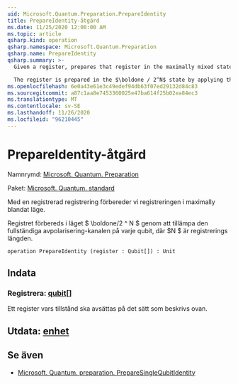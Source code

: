 ```yaml
---
uid: Microsoft.Quantum.Preparation.PrepareIdentity
title: PrepareIdentity-åtgärd
ms.date: 11/25/2020 12:00:00 AM
ms.topic: article
qsharp.kind: operation
qsharp.namespace: Microsoft.Quantum.Preparation
qsharp.name: PrepareIdentity
qsharp.summary: >-
  Given a register, prepares that register in the maximally mixed state.

  The register is prepared in the $\boldone / 2^N$ state by applying the complete depolarizing channel to each qubit, where $N$ is the length of the register.
ms.openlocfilehash: 6e0a43e61e3c49edef94db63f07ed29132d84c83
ms.sourcegitcommit: a87c1aa8e7453360025e47ba614f25b02ea84ec3
ms.translationtype: MT
ms.contentlocale: sv-SE
ms.lasthandoff: 11/26/2020
ms.locfileid: "96210445"
---
```

# <a name="prepareidentity-operation"></a>PrepareIdentity-åtgärd

Namnrymd: [Microsoft. Quantum. Preparation](xref:Microsoft.Quantum.Preparation)

Paket: [Microsoft. Quantum. standard](https://nuget.org/packages/Microsoft.Quantum.Standard)


Med en registrerad registrering förbereder vi registreringen i maximally blandat läge.

Registret förbereds i läget $ \boldone/2 ^ N $ genom att tillämpa den fullständiga avpolarisering-kanalen på varje qubit, där $N $ är registrerings längden.

```qsharp
operation PrepareIdentity (register : Qubit[]) : Unit
```


## <a name="input"></a>Indata

### <a name="register--qubit"></a>Registrera: [qubit](xref:microsoft.quantum.lang-ref.qubit)[]

Ett register vars tillstånd ska avsättas på det sätt som beskrivs ovan.



## <a name="output--unit"></a>Utdata: [enhet](xref:microsoft.quantum.lang-ref.unit)



## <a name="see-also"></a>Se även

- [Microsoft. Quantum. preparation. PrepareSingleQubitIdentity](xref:Microsoft.Quantum.Preparation.PrepareSingleQubitIdentity)